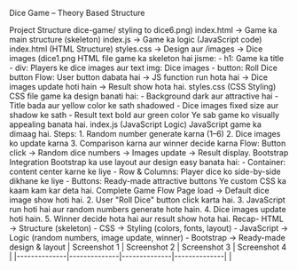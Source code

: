 Dice Game – Theory Based Structure

Project Structure dice-game/ styling to dice6.png) index.html → Game ka main structure (skeleton) index.js → Game ka logic (JavaScript code)
index.html (HTML Structure) styles.css → Design aur /images → Dice images (dice1.png HTML file game ka skeleton hai jisme: - h1: Game ka title - div: Players ke dice images aur text img: Dice images - button: Roll Dice button Flow: User button dabata hai → JS function run hota hai → Dice images update hoti hain → Result show hota hai.
styles.css (CSS Styling) CSS file game ka design banati hai: - Background dark aur attractive hai - Title bada aur yellow color ke sath shadowed - Dice images fixed size aur shadow ke sath - Result text bold aur green color Ye sab game ko visually appealing banata hai.
index.js (JavaScript Logic) JavaScript game ka dimaag hai. Steps: 1. Random number generate karna (1–6) 2. Dice images ko update karna 3. Comparison karna aur winner decide karna Flow: Button click → Random dice numbers → Images update → Result display.
Bootstrap Integration Bootstrap ka use layout aur design easy banata hai: - Container: content center karne ke liye - Row & Columns: Player dice ko side-by-side dikhane ke liye - Buttons: Ready-made attractive buttons Ye custom CSS ka kaam kam kar deta hai.
Complete Game Flow
Page load → Default dice image show hoti hai. 2. User "Roll Dice" button click karta hai. 3. JavaScript run hoti hai aur random numbers generate hote hain. 4. Dice images update hoti hain. 5. Winner decide hota hai aur result show hota hai.
Recap- HTML → Structure (skeleton) - CSS → Styling (colors, fonts, layout) - JavaScript → Logic (random numbers, image update, winner) - Bootstrap → Ready-made design & layout | Screenshot 1 | Screenshot 2 | Screenshot 3 | Screenshot 4 | |--------------|--------------|--------------|--------------| |

